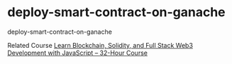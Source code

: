 # deploy-smart-contract-on-ganache
deploy-smart-contract-on-ganache

Related Course
[Learn Blockchain, Solidity, and Full Stack Web3 Development with JavaScript – 32-Hour Course]([https://www.youtube.com/watch?v=gyMwXuJrbJQ&t=23884s](https://youtu.be/gyMwXuJrbJQ?t=26445))
